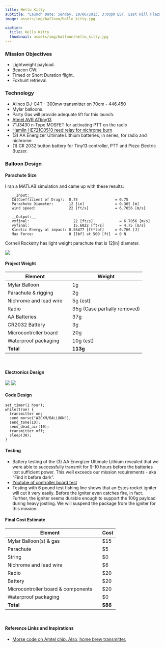 ```yaml
---
title: Hello Kitty
subtitle: "Launch Date: Sunday, 10/06/2013. 3:00pm EST. East Hill Plaza, Ithaca, NY."
image: assets/img/balloon/hello_kitty.jpg

caption:
  title: Hello Kitty
  thumbnail: assets/img/balloon/hello_kitty.jpg
---
```


### Mission Objectives
* Lightweight payload.
* Beacon CW.
* Timed or Short Duration flight.
* Foxhunt retrieval.

### Technology
* Alinco DJ-C4T - 300mw transmitter on 70cm - 446.450
* Mylar balloons.
* Party Gas will provide adequate lift for this launch.
* [Atmel AVR ATtiny13](http://ww1.microchip.com/downloads/en/DeviceDoc/doc2535.pdf)
* 71J3430 n-Type MOSFET for activating PTT on the radio
* [Hamlin HE721C0510 reed relay for nichrome burn](https://www.littelfuse.com/~/media/electronics/datasheets/reed_relays/littelfuse_reed_relays_he700_datasheet.pdf.pdf?utm_source=hamlin.com&utm_medium=redirect&utm_content=datasheet&utm_campaign=hamlin-lf)
* (3) AA Energizer Ultimate Lithium batteries, in series, for radio and nichrome.
* (1) CR 2032 button battery for Tiny13 controller, PTT and Piezo Electric Buzzer.

### Balloon Design

#### Parachute Size

I ran a MATLAB simulation and came up with these results:

```
   __Input:__
   Cd(Coefficient of Drag):  0.75                 = 0.75
   Parachute Diameter:       12 [in]              = 0.305 [m]
   wind speed:               22 [ft/s]            = 6.7056 [m/s]     
```

```
   __Output:__
   vxfinal: 	               22 [ft/s]            = 6.7056 [m/s]
   vyfinal: 	               15.6022 [ft/s]       = 4.75 [m/s]
   Kinetic Energy at impact: 0.56477 [ft*lbf]     = 0.766 [J]
   Max Force:                0 [lbf] at 500 [ft]  = 0 N
```

Cornell Rocketry has light weight parachute that is 12[in] diameter.


![](assets/img/balloon/hello_kitty_2.gif)

#### Project Weight

| **Element**                                |           | **Weight**                                |
| ------------------------------------------ | ----------| ------------------------------------------|
| Mylar Balloon                              |           | 1g                                        |
| Parachute & rigging                        |           | 2g                                        |
| Nichrome and lead wire                     |           | 5g (est)                                  |
| Radio                                      |           | 35g (Case partially removed)              |
| AA Batteries                               |           | 37g                                       |
| CR2032 Battery                             |           | 3g                                        |
| Microcontroller board                      |           | 20g                                       |
| Waterproof packaging                       |           | 10g (est)                                 |
| **Total**                                  |           | **113g**                                  |

<br>

#### Electronics Design
![](assets/img/balloon/electronics_hello_kitty.jpg)
![](assets/img/balloon/electronics_hello_kitty_2.jpg)

#### Code Design
```
set_timer(1 hour);
while(true) {
  transmitter on;
  send_morse("W2CXM/BALLOON");
  send_tone(10);
  send_dead_air(10);
  transmitter off;
  sleep(30);
}
```

#### Testing
* Battery testing of the (3) AA Energizer Ultimate Lithium revealed that we were able to successfully transmit for 9-10 hours before the batteries lost sufficient power. This well exceeds our mission requirements - aka “Find it before dark”.
* [Youtube of controller board test](https://www.youtube.com/watch?v=CkXRHUpymAI)
* Testing with 6 pound test fishing line shows that an Estes rocket igniter will cut it very easily. Before the igniter even catches fire, in fact. Further, the igniter seems durable enough to support the 100g payload during heavy jostling. We will suspend the package from the igniter for this mission.

#### Final Cost Estimate

| **Element**                                |           | **Cost**                                  |
| ------------------------------------------ | --------- | ----------------------------------------- |
| Mylar Balloon(s) & gas                     |           | $15                                       |
| Parachute                                  |           | $5                                        |
| String                                     |           | $0                                        |
| Nichrome and lead wire                     |           | $6                                        |
| Radio                                      |           | $20                                       |
| Battery                                    |           | $20                                       |
| Microcontroller board & components         |           | $20                                       |
| Waterproof packaging                       |           | $0                                        |
| **Total**                                  |           | **$86**                                   |

<br>

#### Reference Links and Inspirations
* [Morse code on Amtel chip. Also, home brew transmitter.](https://swharden.com/blog/2010-07-14-high-altitude-balloon-transmitter/)
